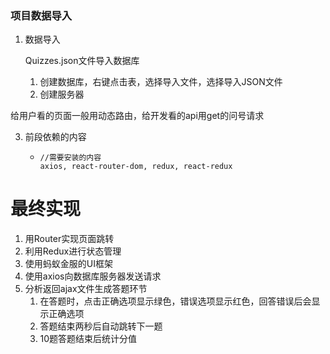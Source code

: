 ### 项目数据导入

1. 数据导入

   Quizzes.json文件导入数据库

   1. 创建数据库，右键点击表，选择导入文件，选择导入JSON文件
   2. 创建服务器

给用户看的页面一般用动态路由，给开发看的api用get的问号请求

  3. 前段依赖的内容

     - ```````
       //需要安装的内容
       axios, react-router-dom, redux, react-redux
       ```````

# 最终实现

1. 用Router实现页面跳转
2. 利用Redux进行状态管理
3. 使用蚂蚁金服的UI框架
4. 使用axios向数据库服务器发送请求
5. 分析返回ajax文件生成答题环节
   1. 在答题时，点击正确选项显示绿色，错误选项显示红色，回答错误后会显示正确选项
   2. 答题结束两秒后自动跳转下一题
   3. 10题答题结束后统计分值